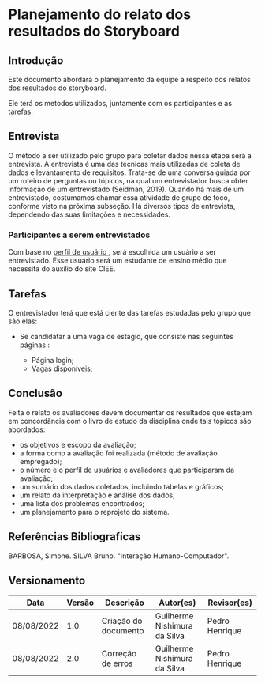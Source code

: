 # Planejamento do relato dos resultados do Storyboard

## Introdução
Este documento abordará o planejamento da equipe a respeito dos relatos dos resultados do storyboard.

Ele terá os metodos utilizados, juntamente com os participantes e as tarefas.

## Entrevista

O método a ser utilizado pelo grupo para coletar dados nessa etapa será a entrevista.
A entrevista é uma das técnicas mais utilizadas de coleta de dados e levantamento de requisitos. Trata-se
de uma conversa guiada por um roteiro de perguntas ou tópicos, na qual um entrevistador busca obter
informação de um entrevistado (Seidman, 2019). Quando há mais de um entrevistado, costumamos chamar
essa atividade de grupo de foco, conforme visto na próxima subseção. Há diversos tipos de entrevista,
dependendo das suas limitações e necessidades.

### Participantes a serem entrevistados

Com base no [ perfil de usuário ](../../analise_requisitos/perfil_usuario.md), será escolhida um usuário a ser entrevistado.
Esse usuário será um estudante de ensino médio que necessita do auxilio do site CIEE.

## Tarefas 
O entrevistador terá que está ciente das tarefas estudadas pelo grupo que são elas:

* Se candidatar a uma vaga de estágio, que consiste nas seguintes páginas :

    - Página login;
    - Vagas disponíveis;

## Conclusão

Feita o relato os avaliadores devem documentar os resultados que estejam em concordância com o livro de estudo da disciplina onde tais tópicos são abordados:

- os objetivos e escopo da avaliação;
- a forma como a avaliação foi realizada (método de avaliação empregado);
- o número e o perfil de usuários e avaliadores que participaram da avaliação;
- um sumário dos dados coletados, incluindo tabelas e gráficos;
- um relato da interpretação e análise dos dados;
- uma lista dos problemas encontrados;
- um planejamento para o reprojeto do sistema.

## Referências Bibliograficas
BARBOSA, Simone. SILVA Bruno. "Interação Humano-Computador".

## Versionamento

| Data       | Versão | Descrição                                  | Autor(es)      | Revisor(es)  |
| ---------- | ------ | ------------------------------------------ | -------------- | ------------ |
| 08/08/2022 | 1.0    | Criação do documento                       | Guilherme Nishimura da Silva  | Pedro Henrique|
| 08/08/2022 | 2.0    | Correção de erros                       | Guilherme Nishimura da Silva  | Pedro Henrique|







